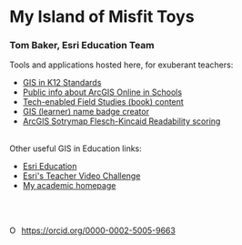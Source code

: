 # My Island of Misfit Toys
### Tom Baker, Esri Education Team

Tools and applications hosted here, for exuberant teachers:

 - <a href="GIStandards">GIS in K12 Standards</a>
- <a href="ADI">Public info about ArcGIS Online in Schools</a>
- <a href="https://github.com/trbaker/TEFS_IOT">Tech-enabled Field Studies (book) content</a>
- <a target="new" href="https://esriurl.com/namebadge">GIS (learner) name badge creator</a>
- <a target="new" href="https://trbaker.github.io/storyMapReadability/">ArcGIS Sotrymap Flesch-Kincaid Readability scoring</a>
 
<br />
Other useful GIS in Education links:

- <a target="new" href="https://esri.com/education">Esri Education</a>
- <a target="new" href="https://esriurl.com/tvc">Esri's Teacher Video Challenge</a>
- <a target="new" href="https://tbaker.com/scholarly/">My academic homepage</a>
              

<br><br>
<div itemscope itemtype="https://schema.org/Person"><a itemprop="sameAs" content="https://orcid.org/0000-0002-5005-9663" href="https://orcid.org/0000-0002-5005-9663" target="orcid.widget" rel="me noopener noreferrer" style="vertical-align:top;"><img src="https://orcid.org/sites/default/files/images/orcid_16x16.png" style="width:1em;margin-right:.5em;" alt="ORCID iD icon">https://orcid.org/0000-0002-5005-9663</a></div>
